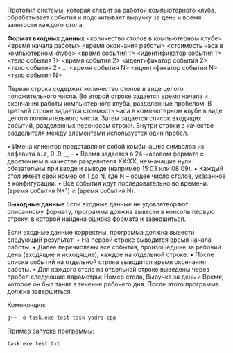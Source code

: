 Прототип системы, которая следит за работой компьютерного клуба, обрабатывает события и подсчитывает выручку за день и время занятости каждого стола.

**Формат входных данных**
<количество столов в компьютерном клубе>
<время начала работы> <время окончания работы>
<стоимость часа в компьютерном клубе>
<время события 1> <идентификатор события 1> <тело события 1>
<время события 2> <идентификатор события 2> <тело события 2>
...
<время события N> <идентификатор события N> <тело события N>

Первая строка содержит количество столов в виде целого положительного числа.
Во второй строке задается время начала и окончания работы компьютерного клуба, разделенные пробелом.
В третьей строке задается стоимость часа в компьютерном клубе в виде целого положительного числа.
Затем задается список входящих событий, разделенных переносом строки. Внутри строки в качестве разделителя между элементами используется один пробел.

•	Имена клиентов представляют собой комбинацию символов из алфавита a..z, 0..9, _, -
•	Время задается в 24-часовом формате с двоеточием в качестве разделителя XX:XX, незначащие нули обязательны при вводе и выводе (например 15:03 или 08:09).
•	Каждый стол имеет свой номер от 1 до N, где N – общее число столов, указанное в конфигурации.
•	Все события идут последовательно во времени. (время события N+1) ≥ (время события N).

**Выходные данные**
Если входные данные не удовлетворяют описанному формату, программа должна вывести в консоль первую строку, в которой найдена ошибка формата и завершиться.

Если входные данные корректны, программа должна вывести следующий результат:
•	На первой строке выводится время начала работы.
•	Далее перечислены все события, произошедшие за рабочий день (входящие и исходящие), каждое на отдельной строке. 
•	После списка событий на отдельной строке выводится время окончания работы. 
•	Для каждого стола на отдельной строке выведены через пробел следующие параметры: Номер стола, Выручка за день и Время, которое он был занят в течение рабочего дня.
После этого программа должна завершиться.

Компиляция:
```cpp
g++ -o task.exe test-task-yadro.cpp
```

Пример запуска программы:
```cpp
task.exe test.txt
```

